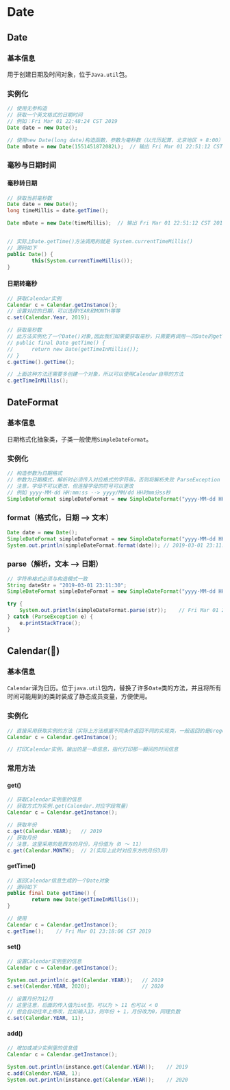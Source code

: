 # Date

## Date

### 基本信息

用于创建日期及时间对象，位于`Java.util`包。

### 实例化

```java
// 使用无参构造
// 获取一个英文格式的日期时间
// 例如：Fri Mar 01 22:48:24 CST 2019
Date date = new Date();

// 使用new Date(long date)构造函数，参数为毫秒数（以元历起算，北京地区 + 8:00）
Date mDate = new Date(1551451872082L);	// 输出 Fri Mar 01 22:51:12 CST 2019
```

### 毫秒与日期时间

#### 毫秒转日期

```java
// 获取当前毫秒数
Date date = new Date();
long timeMillis = date.getTime();

Date mDate = new Date(timeMillis);	// 输出 Fri Mar 01 22:51:12 CST 2019


// 实际上Date.getTime()方法调用的就是 System.currentTimeMillis()
// 源码如下
public Date() {
        this(System.currentTimeMillis());
}
```

#### 日期转毫秒

```java
// 获取Calendar实例
Calendar c = Calendar.getInstance();
// 设置对应的日期，可以选择YEAR和MONTH等等
c.set(Calendar.Year, 2019);

// 获取毫秒数
// 此方法实例化了一个Date()对象,因此我们如果要获取毫秒，只需要再调用一次Date的getTime()方法即可
// public final Date getTime() {
//      return new Date(getTimeInMillis());
// }
c.getTime().getTime();

// 上面这种方法还需要多创建一个对象，所以可以使用Calendar自带的方法
c.getTimeInMillis();
```

## DateFormat

### 基本信息

日期格式化抽象类，子类一般使用`SimpleDateFormat`。

### 实例化

```java
// 构造参数为日期格式
// 参数为日期模式，解析时必须传入对应格式的字符串，否则将解析失败 ParseException
// 注意，字母不可以更改，但连接字母的符号可以更改
// 例如 yyyy-MM-dd HH:mm:ss --> yyyy/MM/dd HH时mm分ss秒
SimpleDateFormat simpleDateFormat = new SimpleDateFormat("yyyy-MM-dd HH:mm:ss");
```



### format（格式化，日期 --> 文本）

```java
Date date = new Date();
SimpleDateFormat simpleDateFormat = new SimpleDateFormat("yyyy-MM-dd HH:mm:ss");
System.out.println(simpleDateFormat.format(date)); // 2019-03-01 23:11:30
```

### parse（解析，文本 --> 日期）

```java
// 字符串格式必须与构造模式一致
String dateStr = "2019-03-01 23:11:30";
SimpleDateFormat simpleDateFormat = new SimpleDateFormat("yyyy-MM-dd HH:mm:ss");

try {
	System.out.println(simpleDateFormat.parse(str));	// Fri Mar 01 23:18:06 CST 2019
} catch (ParseException e) {
    e.printStackTrace();
}
```



## Calendar(📅)

### 基本信息

`Calendar`译为日历。位于`java.util`包内，替换了许多`Date`类的方法，并且将所有时间可能用到的类封装成了静态成员变量，方便使用。

### 实例化

```java
// 直接采用获取实例的方法（实际上方法根据不同条件返回不同的实现类，一般返回的是GregorianCalendar）
Calendar c = Calendar.getInstance();

// 打印Calendar实例，输出的是一串信息，指代打印那一瞬间的时间信息
```

### 常用方法

#### get()

```java
// 获取Calendar实例里的信息
// 获取方式为实例.get(Calendar.对应字段常量)
Calendar c = Calendar.getInstance();

// 获取年份
c.get(Calendar.YEAR);	// 2019
// 获取月份
// 注意，这里采用的是西方的月份，月份值为（0 ～ 11）
c.get(Calendar.MONTH);	// 2(实际上此时对应东方的月份3月)
```



#### getTime()

```java
// 返回Calendar信息生成的一个Date对象
// 源码如下
public final Date getTime() {
        return new Date(getTimeInMillis());
}

// 使用
Calendar c = Calendar.getInstance();
c.getTime();	// Fri Mar 01 23:18:06 CST 2019
```



#### set()

```java
// 设置Calendar实例里的信息
Calendar c = Calendar.getInstance();

System.out.println(c.get(Calendar.YEAR));	// 2019
c.set(Calendar.YEAR, 2020);					// 2020

// 设置月份为12月
// 这里注意，后面的传入值为int型，可以为 > 11 也可以 < 0
// 但会自动往年上修改，比如输入13，则年份 + 1，月份改为0，同理负数
c.set(Calendar.YEAR, 11);			
```



#### add()

```java
// 增加或减少实例里的信息值
Calendar c = Calendar.getInstance();

System.out.println(instance.get(Calendar.YEAR));	// 2019
c.add(Calendar.YEAR, 1);
System.out.println(instance.get(Calendar.YEAR));	// 2020
```